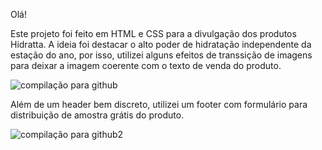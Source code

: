 Olá! 

Este projeto foi feito em HTML e CSS para a divulgação dos produtos Hidratta. A ideia foi destacar o alto poder de hidratação independente da estação do ano, por isso, utilizei alguns efeitos de transsição de imagens para deixar a imagem coerente com o texto de venda do produto.

![compilação para github](https://user-images.githubusercontent.com/92488087/141699429-9b2cc3e2-86c1-4837-9054-4e07ce43e915.png)

Além de um header bem discreto, utilizei um footer com formulário para distribuição de amostra grátis do produto.

![compilação para github2](https://user-images.githubusercontent.com/92488087/141699511-c29c12fd-d7b4-4155-911f-6d6aa6a2e523.png)





